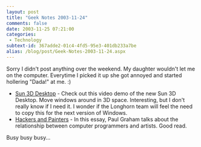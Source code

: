 ```yaml
---
layout: post
title: "Geek Notes 2003-11-24"
comments: false
date: 2003-11-25 07:21:00
categories:
 - Technology
subtext-id: 367adde2-01c4-4fd5-95e3-401db233a7be
alias: /blog/post/Geek-Notes-2003-11-24.aspx
---
```



Sorry I didn't post anything over the weekend. My daughter wouldn't let me on the computer. Everytime I picked it up she got annoyed and started hollering "Dada!" at me. :) 

  * [Sun 3D Desktop](http://www.sun.com/bigadmin/xtreme/) - Check out this video demo of the new Sun 3D Desktop. Move windows around in 3D space. Interesting, but I don't really know if I need it. I wonder if the Longhorn team will feel the need to copy this for the next version of Windows. 
  * [Hackers and Painters](http://www.paulgraham.com/hp.html) - In this essay, Paul Graham talks about the relationship between computer programmers and artists. Good read. 

Busy busy busy... 
